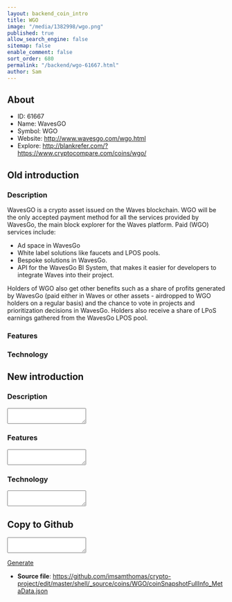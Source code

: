 ```yaml
---
layout: backend_coin_intro
title: WGO
image: "/media/1382998/wgo.png"
published: true
allow_search_engine: false
sitemap: false
enable_comment: false
sort_order: 680
permalink: "/backend/wgo-61667.html"
author: Sam
---
```


## About

- ID: 61667
- Name: WavesGO
- Symbol: WGO
- Website: http://www.wavesgo.com/wgo.html
- Explore: http://blankrefer.com/?https://www.cryptocompare.com/coins/wgo/


## Old introduction

### Description

<p>WavesGO is a crypto asset issued on the Waves blockchain. WGO will be the only accepted payment method for all the services provided by WavesGo, the main block explorer for the Waves platform. Paid (WGO) services include:</p><ul><li>Ad space in WavesGo</li><li>White label solutions like faucets and LPOS pools.</li><li>Bespoke solutions in WavesGo. </li><li>API for the WavesGo BI System, that makes it easier for developers to integrate Waves into their project.</li></ul><p><span>Holders of WGO also get other benefits such as a share of profits generated by WavesGo (paid </span><span>either in Waves or other assets - airdropped to WGO holders on a regular basis) and the </span><span>chance to vote in projects and prioritization decisions in WavesGo. Holders also receive a share of LPoS earnings gathered from the WavesGo LPOS pool.</span></p>

### Features


### Technology




## New introduction


### Description
<textarea id="meta_description" name="description"></textarea>

### Features
<textarea id="meta_features" name="features"></textarea>

### Technology
<textarea id="meta_technology" name="technology"></textarea>


## Copy to Github

<textarea id="coinsnapshotfullinfo_metadata"></textarea>

<a href="#gen" onclick="generateMetaDatJson()">Generate</a>

- **Source file**: <a href="https://github.com/imsamthomas/crypto-project/edit/master/shell/_source/coins/WGO/coinSnapshotFullInfo_MetaData.json">https://github.com/imsamthomas/crypto-project/edit/master/shell/_source/coins/WGO/coinSnapshotFullInfo_MetaData.json</a>

